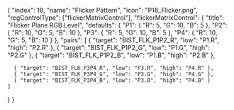 {
  "index": 18,
  "name": "Flicker Pattern",
  "icon": "P18_Flicker.png",
  "regControlType": ["flickerMatrixControl"],
  "flickerMatrixControl": {
    "title": "Flicker Plane RGB Level",
    "defaults": {
      "P1": { "R": 5,  "G": 10, "B": 5  },
      "P2": { "R": 10, "G": 5,  "B": 10 },
      "P3": { "R": 5,  "G": 10, "B": 5  },
      "P4": { "R": 10, "G": 5,  "B": 10 }
    },
    "pairs": [
      { "target": "BIST_FLK_P1P2_R", "low": "P1.R", "high": "P2.R" },
      { "target": "BIST_FLK_P1P2_G", "low": "P1.G", "high": "P2.G" },
      { "target": "BIST_FLK_P1P2_B", "low": "P1.B", "high": "P2.B" },

      { "target": "BIST_FLK_P3P4_R", "low": "P3.R", "high": "P4.R" },
      { "target": "BIST_FLK_P3P4_G", "low": "P3.G", "high": "P4.G" },
      { "target": "BIST_FLK_P3P4_B", "low": "P3.B", "high": "P4.B" }
    ]
  }
}